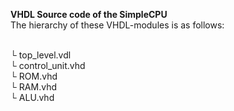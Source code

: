 <b>VHDL Source code of the SimpleCPU </b>
<br>The hierarchy of these VHDL-modules is as follows:

<br>└ top_level.vdl
<br>    └ control_unit.vhd
<br>    └ ROM.vhd
<br>    └ RAM.vhd
<br>    └ ALU.vhd
